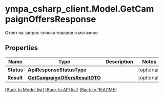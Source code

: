 # ympa_csharp_client.Model.GetCampaignOffersResponse
Ответ на запрос списка товаров в магазине.

## Properties

Name | Type | Description | Notes
------------ | ------------- | ------------- | -------------
**Status** | **ApiResponseStatusType** |  | [optional] 
**Result** | [**GetCampaignOffersResultDTO**](GetCampaignOffersResultDTO.md) |  | [optional] 

[[Back to Model list]](../README.md#documentation-for-models) [[Back to API list]](../README.md#documentation-for-api-endpoints) [[Back to README]](../README.md)


